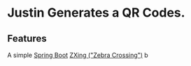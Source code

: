 # Justin Generates a QR Codes.

Features
--------

A simple [Spring Boot](http://projects.spring.io/spring-boot/) 
[ZXing ("Zebra Crossing")](https://github.com/zxing/zxing/) b




